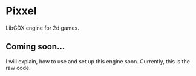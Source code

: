# Pixxel
LibGDX engine for 2d games.

## Coming soon...

I will explain, how to use and set up this engine soon.
Currently, this is the raw code.
